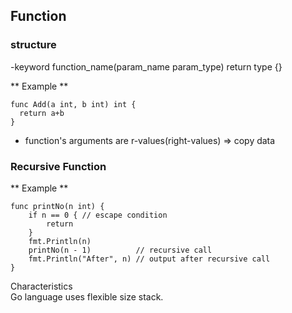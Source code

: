 ## Function  
### structure  
-keyword function_name(param_name param_type) return type {}  

** Example **  
```
func Add(a int, b int) int {  
  return a+b  
}
```

- function's arguments are r-values(right-values) => copy data

### Recursive Function

** Example **  
```
func printNo(n int) {  
	if n == 0 { // escape condition  
		return  
	}  
	fmt.Println(n)  
	printNo(n - 1)          // recursive call  
	fmt.Println("After", n) // output after recursive call  
}  
```
Characteristics  
Go language uses flexible size stack.  

